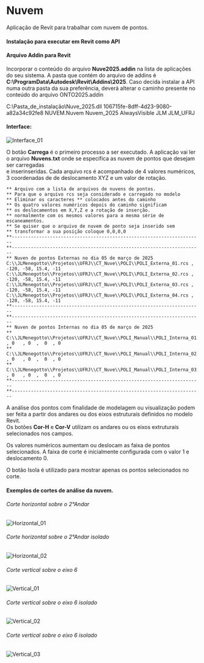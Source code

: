 # Nuvem
Aplicação de Revit para trabalhar com nuvem de pontos.

#### Instalação para executar em Revit como API 
 
#### Arquivo Addin para Revit
Incorporar o conteúdo do arquivo **Nuve2025.addin** na lista de aplicações do seu sistema. A pasta que contém do arquivo de addins é **C:\ProgramData\Autodesk\Revit\Addins\2025**. Caso decida instalar a API numa outra pasta da sua preferência, deverá alterar o caminho presente no conteúdo do arquivo ONTO2025.addin  

<AddIn Type="Command">
	 <Assembly>C:\Pasta_de_instalação\Nuve_2025.dll</Assembly>
	 <AddInId>106715fe-8dff-4d23-9080-a82a34c92fe8</AddInId>
	 <FullClassName>NUVEM.Nuvem</FullClassName>
	 <Text>Nuvem_2025</Text>
  	 <VisibilityMode>AlwaysVisible</VisibilityMode>
	 <VendorId>JLM</VendorId>
	 <VendorDescription>JLM_UFRJ</VendorDescription>
</AddIn>

#### Interface:
![Interface_01](https://github.com/user-attachments/assets/6ce06474-c195-42ec-8615-f94a70ed3c1e)

O botão **Carrega** é o primeiro processo a ser executado. A aplicação vai ler o arquivo **Nuvens.txt** onde se especifica as nuvem de pontos que desejam ser carregadas  
e inserinseridas. Cada arquivo rcs é acompanhado de 4 valores numéricos, 3 coordenadas de de deslocamento XYZ e um valor de rotação.  

	** Arquivo com a lista de arquivos de nuvens de pontos. 
	** Para que o arquivo rcs seja considerado e carregado no modelo 
	** Eliminar os caracteres ** colocados antes do caminho 
	** Os quatro valores numéricos depois do caminho significam
	** os deslocamentos em X,Y,Z e a rotação de inserção.
	** normalmente com os mesmos valores para a mesma série de escaneamentos.
	** Se quiser que o arquivo de nuvem de ponto seja inserido sem
	** transformar a sua posição coloque 0,0,0,0
	**----------------------------------------------------------------------
	**----------------------------------------------------------------------
	** Nuven de pontos Externas no dia 05 de março de 2025
	C:\\JLMenegotto\\Projetos\\UFRJ\\CT_Nuve\\POLI\\POLI_Externa_01.rcs , -120, -58, 15.4, -11
	C:\\JLMenegotto\\Projetos\\UFRJ\\CT_Nuve\\POLI\\POLI_Externa_02.rcs , -120, -58, 15.4, -11
 	C:\\JLMenegotto\\Projetos\\UFRJ\\CT_Nuve\\POLI\\POLI_Externa_03.rcs , -120, -58, 15.4, -11
  	C:\\JLMenegotto\\Projetos\\UFRJ\\CT_Nuve\\POLI\\POLI_Externa_04.rcs , -120, -58, 15.4, -11
	**----------------------------------------------------------------------
	**----------------------------------------------------------------------
	** Nuven de pontos Internas no dia 05 de março de 2025
	** C:\\JLMenegotto\\Projetos\\UFRJ\\CT_Nuve\\POLI_Manual\\POLI_Interna_01.rcs , 0   , 0  ,  0  , 0
	** C:\\JLMenegotto\\Projetos\\UFRJ\\CT_Nuve\\POLI_Manual\\POLI_Interna_02.rcs , 0   , 0  ,  0  , 0
 	** C:\\JLMenegotto\\Projetos\\UFRJ\\CT_Nuve\\POLI_Manual\\POLI_Interna_03.rcs , 0   , 0  ,  0  , 0
	**----------------------------------------------------------------------
	**----------------------------------------------------------------------

A análise dos pontos com finalidade de modelagem ou visualização podem ser feita a partir dos andares ou dos eixos estruturais definidos no modelo Revit.   
Os botões **Cor-H** e **Cor-V** utilizam os andares ou os eixos extruturais selecionados nos campos.   

Os valores numéricos aumentam ou deslocam as faixa de pontos selecionados. A faixa de corte é inicialmente configurada com o valor 1 e deslocamento 0.  

O botão Isola é utilizado para mostrar apenas os pontos selecionados no corte.

#### Exemplos de cortes de análise da nuvem.
###### Corte horizontal sobre o 2°Andar
![Horizontal_01](https://github.com/user-attachments/assets/2c9e6e24-e248-4cc4-8381-c97d057b695d)
###### Corte horizontal sobre o 2°Andar isolado
![Horizontal_02](https://github.com/user-attachments/assets/606a3694-0dd9-4824-a9e6-50bcf62f8013)
###### Corte vertical sobre o eixo 6
![Vertical_01](https://github.com/user-attachments/assets/741afd09-9b33-4cc1-a610-5b9ad1ef80a8)
###### Corte vertical sobre o eixo 6 isolado
![Vertical_02](https://github.com/user-attachments/assets/966e9895-bd03-4d3d-a2ea-7f1f80e29eed)
###### Corte vertical sobre o eixo 6 isolado
![Vertical_03](https://github.com/user-attachments/assets/c6d80f0f-a7bf-422b-b309-61b1d8ccdb88)




